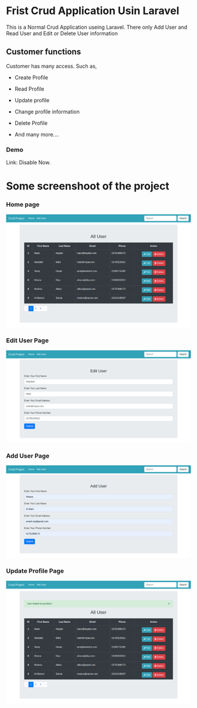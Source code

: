 # Frist Crud Application Usin Laravel
This is a Normal Crud Application useing Laravel. There only Add User and Read User and Edit or Delete User information


## Customer functions

Customer has many access. Such as,
* Create Profile
* Read Profile
* Update profile
* Change profile information
* Delete Profile

* And many more....

### Demo

Link: Disable Now.

# Some screenshoot of the project

### Home page

<img src="crud1/READme/home.png">

### Edit User Page

<img src="crud1/READme/edit.png">

### Add User Page

<img src="crud1/READme/add.png">

### Update Profile Page
<img src="crud1/READme/update.png">
